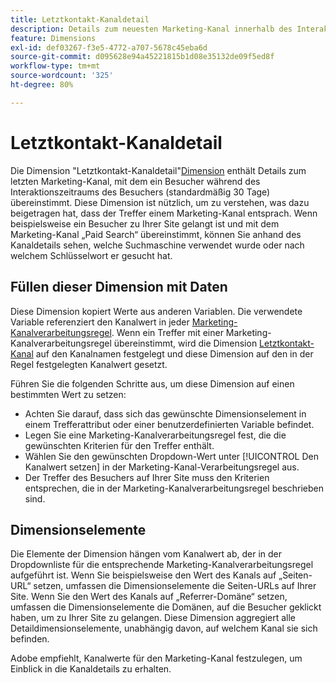```yaml
---
title: Letztkontakt-Kanaldetail
description: Details zum neuesten Marketing-Kanal innerhalb des Interaktionsablaufs des Besuchers.
feature: Dimensions
exl-id: def03267-f3e5-4772-a707-5678c45eba6d
source-git-commit: d095628e94a45221815b1d08e35132de09f5ed8f
workflow-type: tm+mt
source-wordcount: '325'
ht-degree: 80%

---
```


# Letztkontakt-Kanaldetail

Die Dimension &quot;Letztkontakt-Kanaldetail&quot;[Dimension](overview.md) enthält Details zum letzten Marketing-Kanal, mit dem ein Besucher während des Interaktionszeitraums des Besuchers (standardmäßig 30 Tage) übereinstimmt. Diese Dimension ist nützlich, um zu verstehen, was dazu beigetragen hat, dass der Treffer einem Marketing-Kanal entsprach. Wenn beispielsweise ein Besucher zu Ihrer Site gelangt ist und mit dem Marketing-Kanal „Paid Search“ übereinstimmt, können Sie anhand des Kanaldetails sehen, welche Suchmaschine verwendet wurde oder nach welchem Schlüsselwort er gesucht hat.

## Füllen dieser Dimension mit Daten

Diese Dimension kopiert Werte aus anderen Variablen. Die verwendete Variable referenziert den Kanalwert in jeder [Marketing-Kanalverarbeitungsregel](/help/admin/admin/c-manage-report-suites/c-edit-report-suites/marketing-channels/c-rules.md). Wenn ein Treffer mit einer Marketing-Kanalverarbeitungsregel übereinstimmt, wird die Dimension [Letztkontakt-Kanal](last-touch-channel.md) auf den Kanalnamen festgelegt und diese Dimension auf den in der Regel festgelegten Kanalwert gesetzt.

Führen Sie die folgenden Schritte aus, um diese Dimension auf einen bestimmten Wert zu setzen:

* Achten Sie darauf, dass sich das gewünschte Dimensionselement in einem Trefferattribut oder einer benutzerdefinierten Variable befindet.
* Legen Sie eine Marketing-Kanalverarbeitungsregel fest, die die gewünschten Kriterien für den Treffer enthält.
* Wählen Sie den gewünschten Dropdown-Wert unter [!UICONTROL Den Kanalwert setzen] in der Marketing-Kanal-Verarbeitungsregel aus.
* Der Treffer des Besuchers auf Ihrer Site muss den Kriterien entsprechen, die in der Marketing-Kanalverarbeitungsregel beschrieben sind.

## Dimensionselemente

Die Elemente der Dimension hängen vom Kanalwert ab, der in der Dropdownliste für die entsprechende Marketing-Kanalverarbeitungsregel aufgeführt ist. Wenn Sie beispielsweise den Wert des Kanals auf „Seiten-URL“ setzen, umfassen die Dimensionselemente die Seiten-URLs auf Ihrer Site. Wenn Sie den Wert des Kanals auf „Referrer-Domäne“ setzen, umfassen die Dimensionselemente die Domänen, auf die Besucher geklickt haben, um zu Ihrer Site zu gelangen. Diese Dimension aggregiert alle Detaildimensionselemente, unabhängig davon, auf welchem Kanal sie sich befinden.

Adobe empfiehlt, Kanalwerte für den Marketing-Kanal festzulegen, um Einblick in die Kanaldetails zu erhalten.
